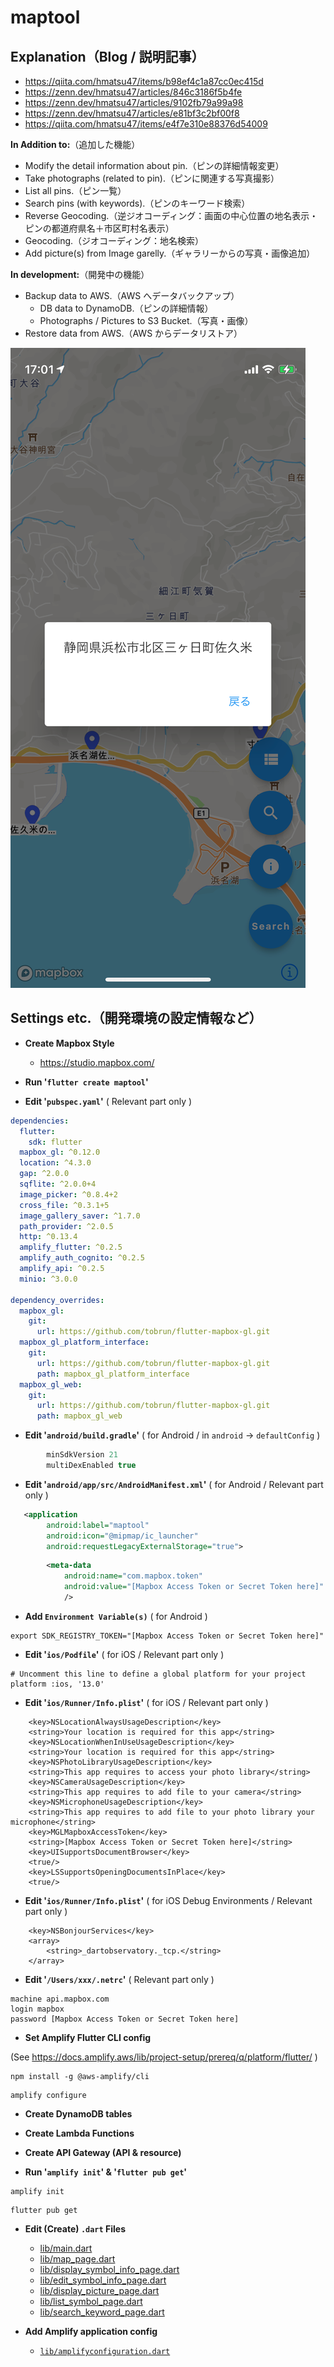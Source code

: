 # maptool

## Explanation（Blog / 説明記事）

 - https://qiita.com/hmatsu47/items/b98ef4c1a87cc0ec415d
 - https://zenn.dev/hmatsu47/articles/846c3186f5b4fe
 - https://zenn.dev/hmatsu47/articles/9102fb79a99a98
 - https://zenn.dev/hmatsu47/articles/e81bf3c2bf00f8
 - https://qiita.com/hmatsu47/items/e4f7e310e88376d54009

**In Addition to:**（追加した機能）

 - Modify the detail information about pin.（ピンの詳細情報変更）
 - Take photographs (related to pin).（ピンに関連する写真撮影）
 - List all pins.（ピン一覧）
 - Search pins (with keywords).（ピンのキーワード検索）
 - Reverse Geocoding.（逆ジオコーディング：画面の中心位置の地名表示・ピンの都道府県名＋市区町村名表示）
 - Geocoding.（ジオコーディング：地名検索）
 - Add picture(s) from Image garelly.（ギャラリーからの写真・画像追加）

**In development:**（開発中の機能）

 - Backup data to AWS.（AWS へデータバックアップ）
   - DB data to DynamoDB.（ピンの詳細情報）
   - Photographs / Pictures to S3 Bucket.（写真・画像）
 - Restore data from AWS.（AWS からデータリストア）

![画面例](map_image.png "画面例")

## Settings etc.（開発環境の設定情報など）

 - **Create Mapbox Style**

   - https://studio.mapbox.com/

 - **Run '`flutter create maptool`'**

 - **Edit '`pubspec.yaml`'** ( Relevant part only )

```yaml:pubspec.yaml
dependencies:
  flutter:
    sdk: flutter
  mapbox_gl: ^0.12.0
  location: ^4.3.0
  gap: ^2.0.0
  sqflite: ^2.0.0+4
  image_picker: ^0.8.4+2
  cross_file: ^0.3.1+5
  image_gallery_saver: ^1.7.0
  path_provider: ^2.0.5
  http: ^0.13.4
  amplify_flutter: ^0.2.5
  amplify_auth_cognito: ^0.2.5
  amplify_api: ^0.2.5
  minio: ^3.0.0

dependency_overrides:
  mapbox_gl:
    git:
      url: https://github.com/tobrun/flutter-mapbox-gl.git
  mapbox_gl_platform_interface:
    git:
      url: https://github.com/tobrun/flutter-mapbox-gl.git
      path: mapbox_gl_platform_interface
  mapbox_gl_web:
    git:
      url: https://github.com/tobrun/flutter-mapbox-gl.git
      path: mapbox_gl_web
```

 - **Edit '`android/build.gradle`'** ( for Android / in `android` -> `defaultConfig` )

```json:build.gradle
        minSdkVersion 21
        multiDexEnabled true
```

 - **Edit '`android/app/src/AndroidManifest.xml`'** ( for Android / Relevant part only )

```xml:AndroidManifest.xml
   <application
        android:label="maptool"
        android:icon="@mipmap/ic_launcher"
        android:requestLegacyExternalStorage="true">
```

```xml:AndroidManifest.xml
        <meta-data
            android:name="com.mapbox.token"
            android:value="[Mapbox Access Token or Secret Token here]"
            />
```

 - **Add `Environment Variable(s)`** ( for Android )

```sh:.zshrc
export SDK_REGISTRY_TOKEN="[Mapbox Access Token or Secret Token here]"
```

 - **Edit '`ios/Podfile`'** ( for iOS / Relevant part only )

```ruby:
# Uncomment this line to define a global platform for your project
platform :ios, '13.0'
```

 - **Edit '`ios/Runner/Info.plist`'** ( for iOS / Relevant part only )

```xml:
	<key>NSLocationAlwaysUsageDescription</key>
	<string>Your location is required for this app</string>
	<key>NSLocationWhenInUseUsageDescription</key>
	<string>Your location is required for this app</string>
	<key>NSPhotoLibraryUsageDescription</key>
	<string>This app requires to access your photo library</string>
	<key>NSCameraUsageDescription</key>
	<string>This app requires to add file to your camera</string>
	<key>NSMicrophoneUsageDescription</key>
	<string>This app requires to add file to your photo library your microphone</string>
	<key>MGLMapboxAccessToken</key>
	<string>[Mapbox Access Token or Secret Token here]</string>
	<key>UISupportsDocumentBrowser</key>
	<true/>
	<key>LSSupportsOpeningDocumentsInPlace</key>
	<true/>
```

 - **Edit '`ios/Runner/Info.plist`'** ( for iOS Debug Environments / Relevant part only )

```xml:
	<key>NSBonjourServices</key>
	<array>
		<string>_dartobservatory._tcp.</string>
	</array>
```

 - **Edit '`/Users/xxx/.netrc`'** ( Relevant part only )

```sh:.netrc
machine api.mapbox.com
login mapbox
password [Mapbox Access Token or Secret Token here]
```

 - **Set Amplify Flutter CLI config**

(See https://docs.amplify.aws/lib/project-setup/prereq/q/platform/flutter/ )

```sh:
npm install -g @aws-amplify/cli
```

```sh:
amplify configure
```

 - **Create DynamoDB tables**
 - **Create Lambda Functions**
 - **Create API Gateway (API & resource)**

 - **Run '`amplify init`' & '`flutter pub get`'**

```sh:
amplify init
```

```sh:
flutter pub get
```

 - **Edit (Create) `.dart` Files**

    - [lib/main.dart](lib/main.dart)
    - [lib/map_page.dart](lib/map_page.dart)
    - [lib/display_symbol_info_page.dart](lib/display_symbol_info_page.dart)
    - [lib/edit_symbol_info_page.dart](lib/edit_symbol_info_page.dart)
    - [lib/display_picture_page.dart](lib/display_picture_page.dart)
    - [lib/list_symbol_page.dart](lib/list_symbol_page.dart)
    - [lib/search_keyword_page.dart](lib/search_keyword_page.dart)

 - **Add Amplify application config**
    - [`lib/amplifyconfiguration.dart`](lib/amplifyconfiguration.dart)
